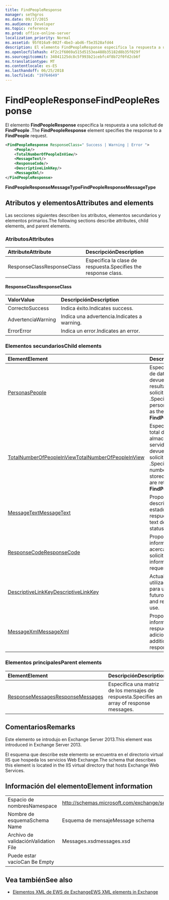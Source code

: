 ```yaml
---
title: FindPeopleResponse
manager: sethgros
ms.date: 09/17/2015
ms.audience: Developer
ms.topic: reference
ms.prod: office-online-server
localization_priority: Normal
ms.assetid: 95f016a9-002f-4be3-abd6-f5e3528afd44
description: El elemento FindPeopleResponse especifica la respuesta a una solicitud de FindPeople.
ms.openlocfilehash: 4f2c2f6069a515d5153ea488b35182d8b35f029f
ms.sourcegitcommit: 34041125dc8c5f993b21cebfc4f8b72f0fd2cb6f
ms.translationtype: MT
ms.contentlocale: es-ES
ms.lasthandoff: 06/25/2018
ms.locfileid: "19764649"
---
```

# <a name="findpeopleresponse"></a><span data-ttu-id="74c2f-103">FindPeopleResponse</span><span class="sxs-lookup"><span data-stu-id="74c2f-103">FindPeopleResponse</span></span>

<span data-ttu-id="74c2f-104">El elemento **FindPeopleResponse** especifica la respuesta a una solicitud de **FindPeople** .</span><span class="sxs-lookup"><span data-stu-id="74c2f-104">The **FindPeopleResponse** element specifies the response to a **FindPeople** request.</span></span> 
  
```XML
<FindPeopleResponse ResponseClass=" Success | Warning | Error ">
    <People/>
    <TotalNumberOfPeopleInView/>
    <MessageText/>
    <ResponseCode/>
    <DescriptiveLinkKey/>
    <MessageXml/>
</FindPeopleResponse>
```

 <span data-ttu-id="74c2f-105">**FindPeopleResponseMessageType**</span><span class="sxs-lookup"><span data-stu-id="74c2f-105">**FindPeopleResponseMessageType**</span></span>
## <a name="attributes-and-elements"></a><span data-ttu-id="74c2f-106">Atributos y elementos</span><span class="sxs-lookup"><span data-stu-id="74c2f-106">Attributes and elements</span></span>

<span data-ttu-id="74c2f-107">Las secciones siguientes describen los atributos, elementos secundarios y elementos primarios.</span><span class="sxs-lookup"><span data-stu-id="74c2f-107">The following sections describe attributes, child elements, and parent elements.</span></span>
  
### <a name="attributes"></a><span data-ttu-id="74c2f-108">Atributos</span><span class="sxs-lookup"><span data-stu-id="74c2f-108">Attributes</span></span>

|<span data-ttu-id="74c2f-109">**Attribute**</span><span class="sxs-lookup"><span data-stu-id="74c2f-109">**Attribute**</span></span>|<span data-ttu-id="74c2f-110">**Descripción**</span><span class="sxs-lookup"><span data-stu-id="74c2f-110">**Description**</span></span>|
|:-----|:-----|
|<span data-ttu-id="74c2f-111">ResponseClass</span><span class="sxs-lookup"><span data-stu-id="74c2f-111">ResponseClass</span></span>  <br/> |<span data-ttu-id="74c2f-112">Especifica la clase de respuesta.</span><span class="sxs-lookup"><span data-stu-id="74c2f-112">Specifies the response class.</span></span>  <br/> |
   
#### <a name="responseclass"></a><span data-ttu-id="74c2f-113">ResponseClass</span><span class="sxs-lookup"><span data-stu-id="74c2f-113">ResponseClass</span></span>

|<span data-ttu-id="74c2f-114">**Valor**</span><span class="sxs-lookup"><span data-stu-id="74c2f-114">**Value**</span></span>|<span data-ttu-id="74c2f-115">**Descripción**</span><span class="sxs-lookup"><span data-stu-id="74c2f-115">**Description**</span></span>|
|:-----|:-----|
|<span data-ttu-id="74c2f-116">Correcto</span><span class="sxs-lookup"><span data-stu-id="74c2f-116">Success</span></span>  <br/> |<span data-ttu-id="74c2f-117">Indica éxito.</span><span class="sxs-lookup"><span data-stu-id="74c2f-117">Indicates success.</span></span>  <br/> |
|<span data-ttu-id="74c2f-118">Advertencia</span><span class="sxs-lookup"><span data-stu-id="74c2f-118">Warning</span></span>  <br/> |<span data-ttu-id="74c2f-119">Indica una advertencia.</span><span class="sxs-lookup"><span data-stu-id="74c2f-119">Indicates a warning.</span></span>  <br/> |
|<span data-ttu-id="74c2f-120">Error</span><span class="sxs-lookup"><span data-stu-id="74c2f-120">Error</span></span>  <br/> |<span data-ttu-id="74c2f-121">Indica un error.</span><span class="sxs-lookup"><span data-stu-id="74c2f-121">Indicates an error.</span></span>  <br/> |
   
### <a name="child-elements"></a><span data-ttu-id="74c2f-122">Elementos secundarios</span><span class="sxs-lookup"><span data-stu-id="74c2f-122">Child elements</span></span>

|<span data-ttu-id="74c2f-123">**Element**</span><span class="sxs-lookup"><span data-stu-id="74c2f-123">**Element**</span></span>|<span data-ttu-id="74c2f-124">**Descripción**</span><span class="sxs-lookup"><span data-stu-id="74c2f-124">**Description**</span></span>|
|:-----|:-----|
|[<span data-ttu-id="74c2f-125">Personas</span><span class="sxs-lookup"><span data-stu-id="74c2f-125">People</span></span>](people.md) <br/> |<span data-ttu-id="74c2f-126">Especifica una matriz de datos de rol devueltos como resultado de una solicitud de **FindPeople** .</span><span class="sxs-lookup"><span data-stu-id="74c2f-126">Specifies an array of persona data returned as the result of a **FindPeople** request.</span></span>  <br/> |
|[<span data-ttu-id="74c2f-127">TotalNumberOfPeopleInView</span><span class="sxs-lookup"><span data-stu-id="74c2f-127">TotalNumberOfPeopleInView</span></span>](totalnumberofpeopleinview.md) <br/> |<span data-ttu-id="74c2f-128">Especifica el número total de roles almacenados en un servidor que se devuelven por una solicitud de **FindPeople** .</span><span class="sxs-lookup"><span data-stu-id="74c2f-128">Specifies the total number of personas stored on a server that are returned by a **FindPeople** request.</span></span>  <br/> |
|[<span data-ttu-id="74c2f-129">MessageText</span><span class="sxs-lookup"><span data-stu-id="74c2f-129">MessageText</span></span>](messagetext.md) <br/> |<span data-ttu-id="74c2f-130">Proporciona una descripción de texto del estado de la respuesta.</span><span class="sxs-lookup"><span data-stu-id="74c2f-130">Provides a text description of the status of the response.</span></span>  <br/> |
|[<span data-ttu-id="74c2f-131">ResponseCode</span><span class="sxs-lookup"><span data-stu-id="74c2f-131">ResponseCode</span></span>](responsecode.md) <br/> |<span data-ttu-id="74c2f-132">Proporciona información de estado acerca de la solicitud.</span><span class="sxs-lookup"><span data-stu-id="74c2f-132">Provides status information about the request.</span></span>  <br/> |
|[<span data-ttu-id="74c2f-133">DescriptiveLinkKey</span><span class="sxs-lookup"><span data-stu-id="74c2f-133">DescriptiveLinkKey</span></span>](descriptivelinkkey.md) <br/> |<span data-ttu-id="74c2f-134">Actualmente no utilizado y reservado para uso futuro.</span><span class="sxs-lookup"><span data-stu-id="74c2f-134">Currently unused and reserved for future use.</span></span>  <br/> |
|[<span data-ttu-id="74c2f-135">MessageXml</span><span class="sxs-lookup"><span data-stu-id="74c2f-135">MessageXml</span></span>](messagexml.md) <br/> |<span data-ttu-id="74c2f-136">Proporciona información de la respuesta de error adicionales.</span><span class="sxs-lookup"><span data-stu-id="74c2f-136">Provides additional error response information.</span></span>  <br/> |
   
### <a name="parent-elements"></a><span data-ttu-id="74c2f-137">Elementos principales</span><span class="sxs-lookup"><span data-stu-id="74c2f-137">Parent elements</span></span>

|<span data-ttu-id="74c2f-138">**Element**</span><span class="sxs-lookup"><span data-stu-id="74c2f-138">**Element**</span></span>|<span data-ttu-id="74c2f-139">**Descripción**</span><span class="sxs-lookup"><span data-stu-id="74c2f-139">**Description**</span></span>|
|:-----|:-----|
|[<span data-ttu-id="74c2f-140">ResponseMessages</span><span class="sxs-lookup"><span data-stu-id="74c2f-140">ResponseMessages</span></span>](responsemessages.md) <br/> |<span data-ttu-id="74c2f-141">Especifica una matriz de los mensajes de respuesta.</span><span class="sxs-lookup"><span data-stu-id="74c2f-141">Specifies an array of response messages.</span></span>  <br/> |
   
## <a name="remarks"></a><span data-ttu-id="74c2f-142">Comentarios</span><span class="sxs-lookup"><span data-stu-id="74c2f-142">Remarks</span></span>

<span data-ttu-id="74c2f-143">Este elemento se introdujo en Exchange Server 2013.</span><span class="sxs-lookup"><span data-stu-id="74c2f-143">This element was introduced in Exchange Server 2013.</span></span>
  
<span data-ttu-id="74c2f-144">El esquema que describe este elemento se encuentra en el directorio virtual IIS que hospeda los servicios Web Exchange.</span><span class="sxs-lookup"><span data-stu-id="74c2f-144">The schema that describes this element is located in the IIS virtual directory that hosts Exchange Web Services.</span></span>
  
## <a name="element-information"></a><span data-ttu-id="74c2f-145">Información del elemento</span><span class="sxs-lookup"><span data-stu-id="74c2f-145">Element information</span></span>

|||
|:-----|:-----|
|<span data-ttu-id="74c2f-146">Espacio de nombres</span><span class="sxs-lookup"><span data-stu-id="74c2f-146">Namespace</span></span>  <br/> |http://schemas.microsoft.com/exchange/services/2006/messages  <br/> |
|<span data-ttu-id="74c2f-147">Nombre de esquema</span><span class="sxs-lookup"><span data-stu-id="74c2f-147">Schema Name</span></span>  <br/> |<span data-ttu-id="74c2f-148">Esquema de mensaje</span><span class="sxs-lookup"><span data-stu-id="74c2f-148">Message schema</span></span>  <br/> |
|<span data-ttu-id="74c2f-149">Archivo de validación</span><span class="sxs-lookup"><span data-stu-id="74c2f-149">Validation File</span></span>  <br/> |<span data-ttu-id="74c2f-150">Messages.xsd</span><span class="sxs-lookup"><span data-stu-id="74c2f-150">messages.xsd</span></span>  <br/> |
|<span data-ttu-id="74c2f-151">Puede estar vacío</span><span class="sxs-lookup"><span data-stu-id="74c2f-151">Can Be Empty</span></span>  <br/> ||
   
## <a name="see-also"></a><span data-ttu-id="74c2f-152">Vea también</span><span class="sxs-lookup"><span data-stu-id="74c2f-152">See also</span></span>



- [<span data-ttu-id="74c2f-153">Elementos XML de EWS de Exchange</span><span class="sxs-lookup"><span data-stu-id="74c2f-153">EWS XML elements in Exchange</span></span>](ews-xml-elements-in-exchange.md)

